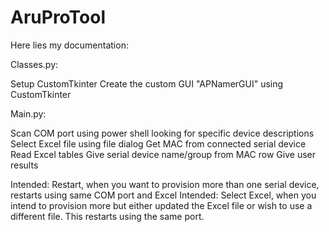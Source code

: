 # AruProTool
Here lies my documentation: 

Classes.py:

Setup CustomTkinter
Create the custom GUI "APNamerGUI" using CustomTkinter

Main.py: 

Scan COM port using power shell looking for specific device descriptions
Select Excel file using file dialog 
Get MAC from connected serial device 
Read Excel tables 
Give serial device name/group from MAC row
Give user results 

Intended: Restart, when you want to provision more than one serial device, restarts using same COM port and Excel
Intended: Select Excel, when you intend to provision more but either updated the Excel file or wish to use a different file. This restarts using the same port. 